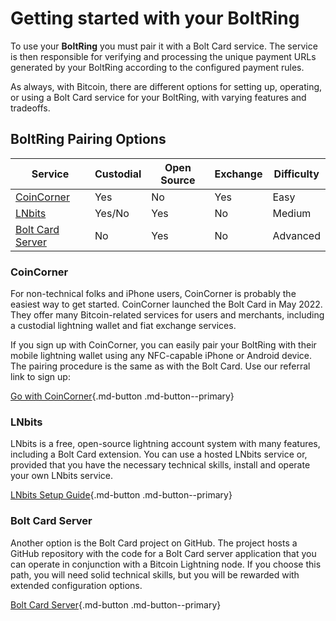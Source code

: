 # Getting started with your BoltRing

To use your **BoltRing** you must pair it with a Bolt Card service. The service is then responsible
for verifying and processing the unique payment URLs generated by your BoltRing according to the
configured payment rules.

As always, with Bitcoin, there are different options for setting up, operating, or using a Bolt Card
service for your BoltRing, with varying features and tradeoffs.

## BoltRing Pairing Options

| Service                               | Custodial | Open Source | Exchange | Difficulty |
| ------------------------------------- | --------- | ----------- | -------- | ---------- |
| [CoinCorner](#coincorner)             | Yes       | No          | Yes      | Easy       |
| [LNbits](#lnbits)                     | Yes/No    | Yes         | No       | Medium     |
| [Bolt Card Server](#bolt-card-server) | No        | Yes         | No       | Advanced   |

### CoinCorner

For non-technical folks and iPhone users, CoinCorner is probably the easiest way to get started.
CoinCorner launched the Bolt Card in May 2022. They offer many Bitcoin-related services for users
and merchants, including a custodial lightning wallet and fiat exchange services.

If you sign up with CoinCorner, you can easily pair your BoltRing with their mobile lightning wallet
using any NFC-capable iPhone or Android device. The pairing procedure is the same as with the Bolt
Card. Use our referral link to sign up:

[Go with CoinCorner](https://www.coincorner.com/?AffiliateId=126082){.md-button .md-button--primary}

### LNbits

LNbits is a free, open-source lightning account system with many features, including a Bolt Card
extension. You can use a hosted LNbits service or, provided that you have the necessary technical
skills, install and operate your own LNbits service.

[LNbits Setup Guide](/lnbits){.md-button .md-button--primary}

### Bolt Card Server

Another option is the Bolt Card project on GitHub. The project hosts a GitHub repository with the
code for a Bolt Card server application that you can operate in conjunction with a Bitcoin Lightning
node. If you choose this path, you will need solid technical skills, but you will be rewarded with
extended configuration options.

[Bolt Card Server](https://github.com/boltcard/boltcard){.md-button .md-button--primary}
